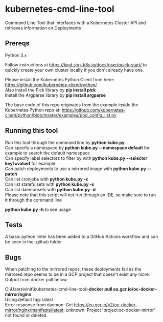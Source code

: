 # kubernetes-cmd-line-tool
Command Line Tool that interfaces with a Kubernetes Cluster API and retrieves information on Deployments

## Prereqs
Python 3.x

Follow instructions at https://kind.sigs.k8s.io/docs/user/quick-start/ to quickly create your own cluster locally if you don't already have one.

Please install the Kubernetes Python Client from here: https://github.com/kubernetes-client/python/  
Also install the Pick library by **pip install pick**  
Install the Argparse library by **pip install argparse**  

The base code of this repo originates from the example inside the Kubernetes Python repo at: https://github.com/kubernetes-client/python/blob/master/examples/pod_config_list.py

## Running this tool
Run this tool through the command line by **python kube.py**  
Can specify a namespace by **python kube.py --namespace default** for example to search the default namespace  
Can specify label selectors to filter by with **python kube.py --selector key1=value1** for example  
Can patch deployments to use a mirrored image with **python kube.py --patch**  
Can list cronjobs with **python kube.py -c**  
Can list statefulsets with **python kube.py -s**  
Can list daemonsets with **python kube.py -d**  
Please note that this script will not run through an IDE, so make sure to run it through the command line  

**python kube.py -h** to see usage

## Tests
A basic python linter has been added to a GitHub Actions workflow and can be seen in the .github folder

## Bugs
When patching to the mirrored repos, these deployments fail as the mirrored repo seems to be in a GCP project that doesn't exist any more. Output from docker pull below:

C:\Users\vinit\kubernetes-cmd-line-tool>**docker pull eu.gcr.io/oc-docker-mirror/nginx**  
Using default tag: latest  
Error response from daemon: Get https://eu.gcr.io/v2/oc-docker-mirror/nginx/manifests/latest: unknown: Project 'project:oc-docker-mirror' not found or deleted.  

